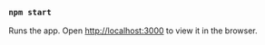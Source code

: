 ### `npm start`

Runs the app.
Open [http://localhost:3000](http://localhost:3000) to view it in the browser.
